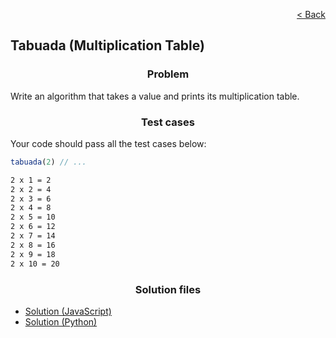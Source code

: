 <p align="right">
  <a href="../home.md">< Back</a>
</p>

<h2>Tabuada (Multiplication Table)</h2>

<h3 align="center">Problem</h3>

<p>Write an algorithm that takes a value and prints its multiplication table.</p>

<h3 align="center">Test cases</h3>

<p>Your code should pass all the test cases below:</p>

```js
tabuada(2) // ...
```

```md
2 x 1 = 2
2 x 2 = 4
2 x 3 = 6
2 x 4 = 8
2 x 5 = 10
2 x 6 = 12
2 x 7 = 14
2 x 8 = 16
2 x 9 = 18
2 x 10 = 20
```

<h3 align="center">Solution files</h3>

- [Solution (JavaScript)](./solution.js)
- [Solution (Python)](./solution.py)